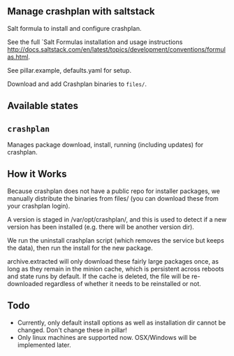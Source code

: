 Manage crashplan with saltstack
-------------------------------

Salt formula to install and configure crashplan.

See the full `Salt Formulas installation and usage instructions
http://docs.saltstack.com/en/latest/topics/development/conventions/formulas.html.

See pillar.example, defaults.yaml for setup.

Download and add Crashplan binaries to `files/`.

Available states
----------------

``crashplan``
-------------

Manages package download, install, running (including updates) for crashplan.


How it Works
------------
Because crashplan does not have a public repo for installer packages, we
manually distribute the binaries from files/ (you can download these from your
crashplan login).

A version is staged in /var/opt/crashplan/<version>, and this is used to detect
if a new version has been installed (e.g. there will be another version dir).

We run the uninstall crashplan script (which removes the service but keeps the
data), then run the install for the new package.

archive.extracted will only download these fairly large packages once, as long
as they remain in the minion cache, which is persistent across reboots and state
runs by default. If the cache is deleted, the file will be re-downloaded
regardless of whether it needs to be reinstalled or not.

Todo
----
* Currently, only default install options as well as installation dir cannot be
  changed. Don't change these in pillar!
* Only linux machines are supported now. OSX/Windows will be implemented later.
